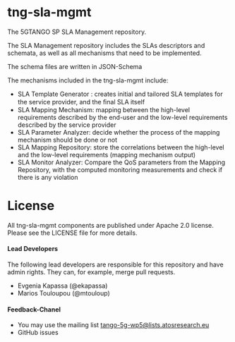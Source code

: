 # tng-sla-mgmt
The 5GTANGO SP SLA Management repository.  

The SLA Management repository includes the SLAs descriptors and schemata, as well as all mechanisms that need to be implemented. 
   
The schema files are written in JSON-Schema      
   
The mechanisms included in the tng-sla-mgmt include:
*  SLA Template Generator : creates initial and tailored SLA templates for the service provider, and the ﬁnal SLA itself
*  SLA Mapping Mechanism:  mapping between the high-level requirements described by the end-user and the low-level requirements described by the service provider
*  SLA Parameter Analyzer: decide whether the process of the mapping mechanism should be done or not
*  SLA Mapping Repository: store the correlations between the high-level and the low-level requirements (mapping mechanism output)
*  SLA Monitor Analyzer: Compare the QoS parameters from the Mapping Repository, with the computed monitoring measurements and check if there is any violation

# License
All tng-sla-mgmt components are published under Apache 2.0 license. Please see the LICENSE file for more details.

#### Lead Developers

The following lead developers are responsible for this repository and have admin rights. They can, for example, merge pull requests.
*  Evgenia Kapassa (@ekapassa)
*  Marios Touloupou (@mtouloup)

####  Feedback-Chanel

* You may use the mailing list tango-5g-wp5@lists.atosresearch.eu   
* GitHub issues

